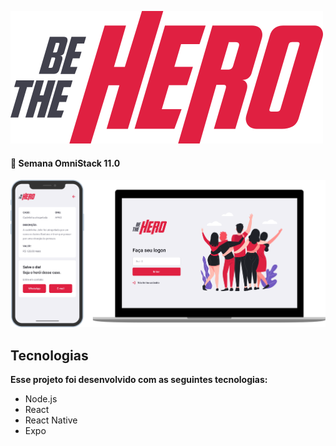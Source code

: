 ![Logo](https://github.com/hiagors/be-the-hero/blob/master/frontend/src/assets/logo.svg)

#### 🚀 Semana OmniStack 11.0
 
![Preview](https://github.com/hiagors/be-the-hero/blob/master/.github/bethehero.png)
 
## Tecnologias
 **Esse projeto foi desenvolvido com as seguintes tecnologias:**

- Node.js
- React
- React Native
- Expo

